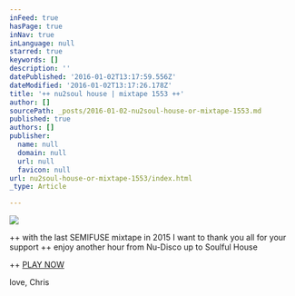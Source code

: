```yaml
---
inFeed: true
hasPage: true
inNav: true
inLanguage: null
starred: true
keywords: []
description: ''
datePublished: '2016-01-02T13:17:59.556Z'
dateModified: '2016-01-02T13:17:26.178Z'
title: '++ nu2soul house | mixtape 1553 ++'
author: []
sourcePath: _posts/2016-01-02-nu2soul-house-or-mixtape-1553.md
published: true
authors: []
publisher:
  name: null
  domain: null
  url: null
  favicon: null
url: nu2soul-house-or-mixtape-1553/index.html
_type: Article

---
```

![](https://the-grid-user-content.s3-us-west-2.amazonaws.com/45f4ef57-986b-457d-90a0-98b0b4aa366d.jpg)

++ with the last SEMIFUSE mixtape in 2015 I want to thank you all for your support ++ enjoy another hour from Nu-Disco up to Soulful House 

++ [PLAY NOW][0]

love, Chris

[0]: https://www.mixcloud.com/love2dance/nu2soul-house-mixtape-1553/